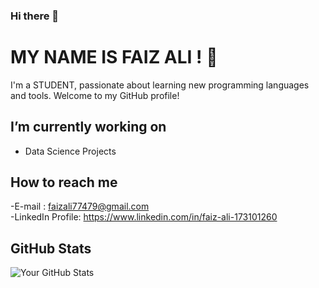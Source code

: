 ### Hi there 👋
# MY NAME IS FAIZ ALI ! 👋

I'm a STUDENT, passionate about learning new programming languages and tools. Welcome to my GitHub profile!

##  I’m currently working on

- Data Science Projects

##  How to reach me

-E-mail : faizali77479@gmail.com\
-LinkedIn Profile: https://www.linkedin.com/in/faiz-ali-173101260

##  GitHub Stats

![Your GitHub Stats](https://github-readme-stats.vercel.app/api?username=anoushkaacc&show_icons=true&theme=radical)
<!--
**Faizali112/Faizali112** is a ✨ _special_ ✨ repository because its `README.md` (this file) appears on your GitHub profile.

Here are some ideas to get you started:

- 🔭 I’m currently working on ...
- 🌱 I’m currently learning ...
- 👯 I’m looking to collaborate on ...
- 🤔 I’m looking for help with ...
- 💬 Ask me about ...
- 📫 How to reach me: ...
- 😄 Pronouns: ...
- ⚡ Fun fact: ...
-->
